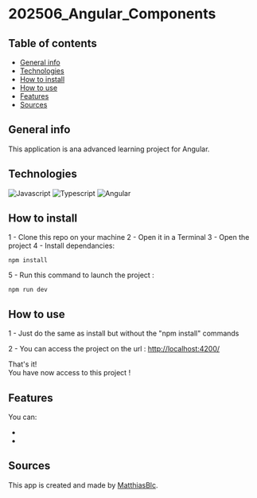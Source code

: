 # 202506_Angular_Components

## Table of contents

- [General info](#general-info)
- [Technologies](#technologies)
- [How to install](#How-to-install)
- [How to use](#How-to-use)
- [Features](#features)
- [Sources](#sources)

## General info

This application is ana advanced learning project for Angular.

## Technologies

![Javascript](https://img.shields.io/badge/JavaScript-323330?style=for-the-badge&logo=javascript&logoColor=F7DF1E)
![Typescript](https://img.shields.io/badge/TypeScript-007ACC?style=for-the-badge&logo=typescript&logoColor=white)
![Angular](https://img.shields.io/badge/Angular-20232A?style=for-the-badge&logo=angular&logoColor=61DAFB)

## How to install

1 - Clone this repo on your machine
2 - Open it in a Terminal
3 - Open the project
4 - Install dependancies:

```
npm install
```

5 - Run this command to launch the project :

```
npm run dev
```

## How to use

1 - Just do the same as install but without the "npm install" commands

2 - You can access the project on the url : [http://localhost:4200/](http://localhost:4200/)

That's it!  
You have now access to this project !

## Features

You can:

-
-

## Sources

This app is created and made by [MatthiasBlc](https://github.com/MatthiasBlc).
